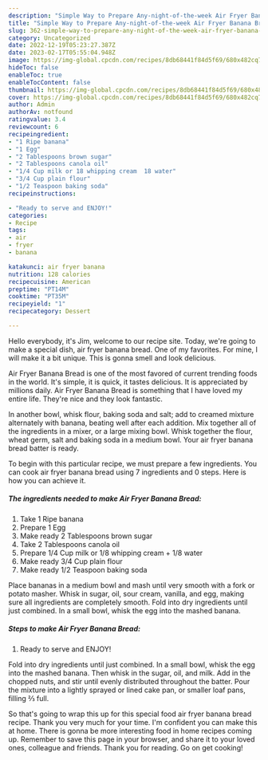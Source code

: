 ```yaml
---
description: "Simple Way to Prepare Any-night-of-the-week Air Fryer Banana Bread"
title: "Simple Way to Prepare Any-night-of-the-week Air Fryer Banana Bread"
slug: 362-simple-way-to-prepare-any-night-of-the-week-air-fryer-banana-bread
category: Uncategorized
date: 2022-12-19T05:23:27.387Z
date: 2023-02-17T05:55:04.948Z
image: https://img-global.cpcdn.com/recipes/8db68441f84d5f69/680x482cq70/air-fryer-banana-bread-recipe-main-photo.jpg
hideToc: false
enableToc: true
enableTocContent: false
thumbnail: https://img-global.cpcdn.com/recipes/8db68441f84d5f69/680x482cq70/air-fryer-banana-bread-recipe-main-photo.jpg
cover: https://img-global.cpcdn.com/recipes/8db68441f84d5f69/680x482cq70/air-fryer-banana-bread-recipe-main-photo.jpg
author: Admin
authorAv: notfound
ratingvalue: 3.4
reviewcount: 6
recipeingredient:
- "1 Ripe banana"
- "1 Egg"
- "2 Tablespoons brown sugar"
- "2 Tablespoons canola oil"
- "1/4 Cup milk or 18 whipping cream  18 water"
- "3/4 Cup plain flour"
- "1/2 Teaspoon baking soda"
recipeinstructions:

- "Ready to serve and ENJOY!"
categories:
- Recipe
tags:
- air
- fryer
- banana

katakunci: air fryer banana 
nutrition: 128 calories
recipecuisine: American
preptime: "PT14M"
cooktime: "PT35M"
recipeyield: "1"
recipecategory: Dessert

---
```



Hello everybody, it's Jim, welcome to our recipe site. Today, we're going to make a special dish, air fryer banana bread. One of my favorites. For mine, I will make it a bit unique. This is gonna smell and look delicious.

Air Fryer Banana Bread is one of the most favored of current trending foods in the world. It's simple, it is quick, it tastes delicious. It is appreciated by millions daily. Air Fryer Banana Bread is something that I have loved my entire life. They're nice and they look fantastic.

In another bowl, whisk flour, baking soda and salt; add to creamed mixture alternately with banana, beating well after each addition. Mix together all of the ingredients in a mixer, or a large mixing bowl. Whisk together the flour, wheat germ, salt and baking soda in a medium bowl. Your air fryer banana bread batter is ready.


To begin with this particular recipe, we must prepare a few ingredients. You can cook air fryer banana bread using 7 ingredients and 0 steps. Here is how you can achieve it.

<!--inarticleads1-->

##### The ingredients needed to make Air Fryer Banana Bread:

1. Take 1 Ripe banana
1. Prepare 1 Egg
1. Make ready 2 Tablespoons brown sugar
1. Take 2 Tablespoons canola oil
1. Prepare 1/4 Cup milk or 1/8 whipping cream + 1/8 water
1. Make ready 3/4 Cup plain flour
1. Make ready 1/2 Teaspoon baking soda


Place bananas in a medium bowl and mash until very smooth with a fork or potato masher. Whisk in sugar, oil, sour cream, vanilla, and egg, making sure all ingredients are completely smooth. Fold into dry ingredients until just combined. In a small bowl, whisk the egg into the mashed banana. 

<!--inarticleads2-->

##### Steps to make Air Fryer Banana Bread:


1. Ready to serve and ENJOY!

Fold into dry ingredients until just combined. In a small bowl, whisk the egg into the mashed banana. Then whisk in the sugar, oil, and milk. Add in the chopped nuts, and stir until evenly distributed throughout the batter. Pour the mixture into a lightly sprayed or lined cake pan, or smaller loaf pans, filling ⅔ full. 

So that's going to wrap this up for this special food air fryer banana bread recipe. Thank you very much for your time. I'm confident you can make this at home. There is gonna be more interesting food in home recipes coming up. Remember to save this page in your browser, and share it to your loved ones, colleague and friends. Thank you for reading. Go on get cooking!
